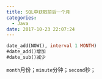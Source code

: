 ```yaml
---
title: SQL中获取前后一个月
categories:
  - Java
date: 2017-10-23 22:07:24
---
```

```sql
date_add(NOW(), interval 1 MONTH)
#date_add()增加
#date_sub()减少
```
`month`月份；`minute`分钟；`second`秒；